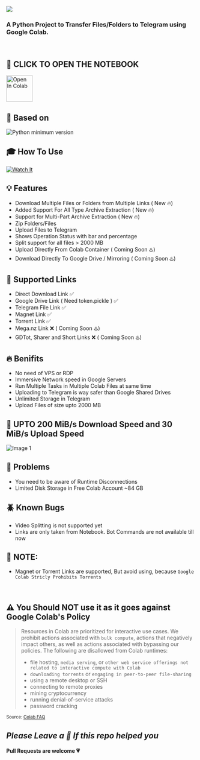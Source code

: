 ![](https://user-images.githubusercontent.com/125879861/226649977-85a941f5-6ffe-45a2-8e09-d9f2b558cb17.png)


### A Python Project to Transfer Files/Folders to Telegram using Google Colab.

<br>

## **📖 CLICK TO OPEN THE NOTEBOOK**

 <a href="https://colab.research.google.com/drive/12hdEqaidRZ8krqj7rpnyDzg1dkKmvdvp?usp=sharing" target="_parent"><img src="https://user-images.githubusercontent.com/125879861/245568025-59b05175-35a7-4c0f-8c15-5e38516bbc4b.png" alt="Open In Colab" height=70px/></a>


## **🔖 Based on**
![Python minimum version](https://img.shields.io/badge/Python-3.0%2B-brightgreen)

## 🎓 **How To Use**
[![Watch It](https://img.youtube.com/vi/6LvYd-oO3U0/0.jpg)](https://www.youtube.com/watch?v=6LvYd-oO3U0)

## **💡 Features**

 - Download Multiple Files or Folders from Multiple Links ( New 🔥)
 - Added Support For All Type Archive Extraction ( New 🔥)
 - Support for Multi-Part Archive Extraction ( New 🔥)
 - Zip Folders/Files
 - Upload Files to Telegram
 - Shows Operation Status with bar and percentage 
 - Split support for all files > 2000 MB
 - Upload Directly From Colab Container ( Coming Soon ♨️)
 - Download Directly To Google Drive / Mirroring ( Coming Soon ♨️)
 <!-- - Added Custom Name support ( New 🔥) -->

## **🔗 Supported Links**

 - Direct Download Link ✅
 - Google Drive Link ( Need token.pickle ) ✅
 - Telegram File Link ✅
 - Magnet Link ✅
 - Torrent Link ✅
 - Mega.nz Link ❌ ( Coming Soon ♨️)
 - GDTot, Sharer and Short Links ❌ ( Coming Soon ♨️)
## **🔥 Benifits**

 - No need of VPS or RDP
 - Immersive Network speed in Google Servers
 - Run Multiple Tasks in Multiple Colab Files at same time
 - Uploading to Telegram is way safer than Google Shared Drives
 - Unlimited Storage in Telegram
 - Upload Files of size upto 2000 MB

## **🚀 UPTO 200 MiB/s Download Speed and 30 MiB/s Upload Speed**

![Image 1](https://user-images.githubusercontent.com/125879861/245217970-aa132967-c304-4b6d-a594-8c57a8f3d066.png)


## **🦉 Problems**

 - You need to be aware of Runtime Disconnections
 - Limited Disk Storage in Free Colab Account ~84 GB 
 <!-- - Which Limits the zip process of files size to ~41 GB
 - Have to manually upload config files ( token.pickle, thmb.jpg, etc ) -->

## **🪲 Known Bugs**

 - Video Splitting is not supported  yet
 - Links are only taken from Notebook. Bot Commands are not available till now

## **🚨 NOTE:**
 - Magnet or Torrent Links are supported, But avoid using, because `Google Colab Stricly Prohibits Torrents`

<br>

## **⚠️ You Should NOT use it as it goes against Google Colab's Policy**

> Resources in Colab are prioritized for interactive use cases. We prohibit actions associated with `bulk compute`, actions that negatively impact others, as well as actions associated with bypassing our policies. The following are disallowed from Colab runtimes:
>- file hosting, `media serving`, or `other web service offerings not related to interactive compute with Colab`
>- `downloading torrents` or `engaging in peer-to-peer file-sharing`
>- using a remote desktop or SSH
>- connecting to remote proxies
>- mining cryptocurrency
>- running denial-of-service attacks
>- password cracking

<sub>Source: <a href="https://research.google.com/colaboratory/faq.html">Colab FAQ</a></sub>

## _Please Leave a 🌟 If this repo helped you_

#### Pull Requests are welcome 💗